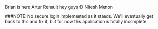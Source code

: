 Brian is here
Artur Renault hey guys :D
Nitesh Menon

###NOTE: No secure login implemented as it stands. We'll eventually get back to this and fix it, but for now this application is totally incomplete.

